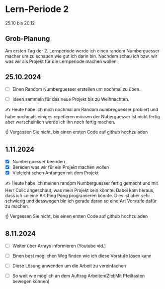 # Lern-Periode 2

25.10 bis 20.12

## Grob-Planung

Am ersten Tag der 2. Lernperiode werde ich einen random Numberguesser macher um zu schauen wie gut ich darin bin. Nachdem schau ich bzw. wir was wir als Projekt für die Lernperiode machen wollen.
## 25.10.2024


- [ ] Einen Random Numberguesser erstellen um nochmal zu üben.
- [ ] Ideen sammeln für das neue Projekt bis zu Weihnachten.


✍️ Heute habe ich mich nochmal am Random numbreguesser probiert und habe nochmals einiges repetieren müssen der Nuberguesser ist nicht fertig aber warscheinlich werde ich ihn noch fertig machen.


☝️ Vergessen Sie nicht, bis einen ersten Code auf github hochzuladen

## 1.11.2024

- [x] Numberguesser beenden 
- [x] Bereden was wir für ein Projekt machen wollen
- [x] Vieleicht schon Anfangen mit dem Projekt

✍️ Heute habe ich meinen random Numberguesser fertig gemacht und mit Herr Colic angeschaut, was mein Projekt sein könnte. Dabei kam heraus, dass ich so eine Art Ping Pong programieren könnte. Dies ist aber sehr schwierig und desswegen bin ich gerade daran so eine Art Vorstufe dafür zu machen.

☝️ Vergessen Sie nicht, bis einen ersten Code auf github hochzuladen

## 8.11.2024

- [ ] Weiter über Arrays informieren (Youtube vid.)
- [ ] Einen best möglichen Weg finden wie ich diese Vorstufe lösen kann
- [ ] Diese Lösung anwenden um die Arbeit zu vereinfachen 
- [ ] So weit wie möglich an dem Auftrag Arbeiten(Ziel:Mit Pfeiltasten bewegen können)

